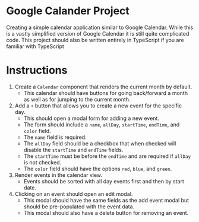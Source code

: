 # Google Calander Project

Creating a simple calendar application similar to Google Calendar.
While this is a vastly simplified version of Google Calendar it is still quite complicated code.
This project should also be written entirely in TypeScript if you are familiar with TypeScript

# Instructions

1. Create a `Calendar` component that renders the current month by default.
   - This calendar should have buttons for going back/forward a month as well as for jumping to the current month.
2. Add a `+` button that allows you to create a new event for the specific day.
   - This should open a modal form for adding a new event.
   - The form should include a `name`, `allDay`, `startTime`, `endTime`, and `color` field.
   - The `name` field is required.
   - The `allDay` field should be a checkbox that when checked will disable the `startTime` and `endTime` fields.
   - The `startTime` must be before the `endTime` and are required if `allDay` is not checked.
   - The `color` field should have the options `red`, `blue`, and `green`.
3. Render events in the calendar view.
   - Events should be sorted with all day events first and then by start date.
4. Clicking on an event should open an edit modal.
   - This modal should have the same fields as the add event modal but should be pre-populated with the event data.
   - This modal should also have a delete button for removing an event.
